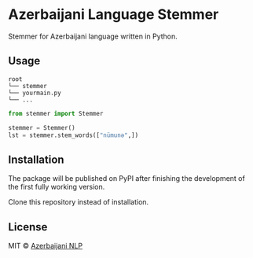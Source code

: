 # Azerbaijani Language Stemmer

Stemmer for Azerbaijani language written in Python.

## Usage
```
root  
└── stemmer  
└── yourmain.py  
└── ...
```  
```python
from stemmer import Stemmer

stemmer = Stemmer()
lst = stemmer.stem_words(["nümunə",])
```

## Installation

The package will be published on PyPI after finishing the development of the first fully working version. 

Clone this repository instead of installation.

<!-- 
```bash
$ pip install azerbaijani-language-stemmer
```
 -->

## License

MIT © [Azerbaijani NLP](https://github.com/aznlp)